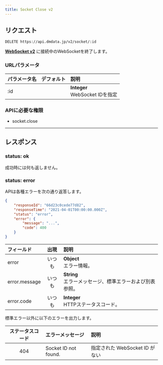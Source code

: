 ```yaml
---
title: Socket Close v2
---
```


## リクエスト

`DELETE https://api.dmdata.jp/v2/socket/:id`

[**WebSocket v2**](/docs/reference/api/v2/websocket.md) に接続中のWebSocketを終了します。

### URLパラメータ
| パラメータ名 | デフォルト | 説明                                |
|:-------|:-----:|:----------------------------------|
| :id    |       | **Integer** <br/> WebSocket IDを指定 |

### APIに必要な権限
* socket.close

---

## レスポンス

### status: ok
成功時には何も返しません。

### status: error
APIは各種エラーを次の通り返答します。

```json
{
    "responseId": "66d23c0cede77d82",
    "responseTime": "2021-04-01T00:00:00.000Z",
    "status": "error",
    "error": {
        "message": "...",
        "code": 400
    }
}
```

| フィールド         | 出現  | 説明                                      |
|:--------------|:---:|:----------------------------------------|
| error         | いつも | **Object** <br/> エラー情報。                 |
| error.message | いつも | **String** <br/> エラーメッセージ、標準エラーおよび別表参照。 |
| error.code    | いつも | **Integer** <br/> HTTPステータスコード。         |

標準エラー以外に以下のエラーを出力します。

| ステータスコード | エラーメッセージ             | 説明                     |
|:--------:|:---------------------|:-----------------------|
|   404    | Socket ID not found. | 指定された WebSocket ID がない |
